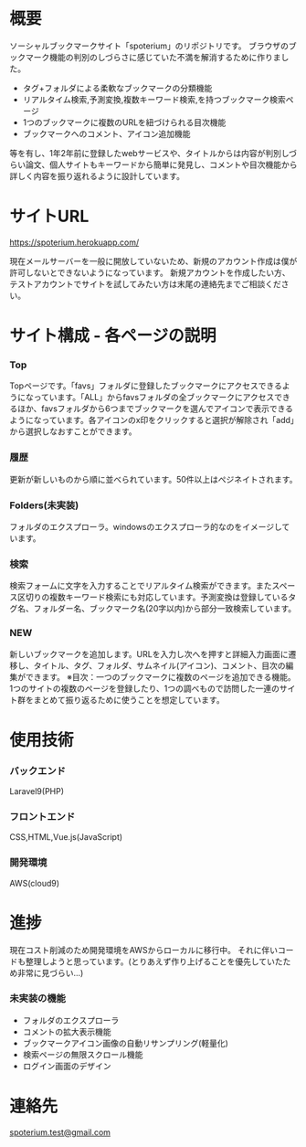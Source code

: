 # 概要
ソーシャルブックマークサイト「spoterium」のリポジトリです。
ブラウザのブックマーク機能の判別のしづらさに感じていた不満を解消するために作りました。

- タグ+フォルダによる柔軟なブックマークの分類機能
- リアルタイム検索,予測変換,複数キーワード検索,を持つブックマーク検索ページ
- 1つのブックマークに複数のURLを紐づけられる目次機能
- ブックマークへのコメント、アイコン追加機能

等を有し、1年2年前に登録したwebサービスや、タイトルからは内容が判別しづらい論文、個人サイトもキーワードから簡単に発見し、コメントや目次機能から詳しく内容を振り返れるように設計しています。

# サイトURL
https://spoterium.herokuapp.com/

現在メールサーバーを一般に開放していないため、新規のアカウント作成は僕が許可しないとできないようになっています。
新規アカウントを作成したい方、テストアカウントでサイトを試してみたい方は末尾の連絡先までご相談ください。

# サイト構成 - 各ページの説明
### Top
Topページです。「favs」フォルダに登録したブックマークにアクセスできるようになっています。「ALL」からfavsフォルダの全ブックマークにアクセスできるほか、favsフォルダから6つまでブックマークを選んでアイコンで表示できるようになっています。各アイコンのx印をクリックすると選択が解除され「add」から選択しなおすことができます。

### 履歴
更新が新しいものから順に並べられています。50件以上はぺジネイトされます。

### Folders(未実装)
フォルダのエクスプローラ。windowsのエクスプローラ的なのをイメージしています。

### 検索
検索フォームに文字を入力することでリアルタイム検索ができます。またスペース区切りの複数キーワード検索にも対応しています。予測変換は登録しているタグ名、フォルダー名、ブックマーク名(20字以内)から部分一致検索しています。

### NEW
新しいブックマークを追加します。URLを入力し次へを押すと詳細入力画面に遷移し、タイトル、タグ、フォルダ、サムネイル(アイコン)、コメント、目次の編集ができます。
※目次：一つのブックマークに複数のページを追加できる機能。1つのサイトの複数のページを登録したり、1つの調べもので訪問した一連のサイト群をまとめて振り返るために使うことを想定しています。



# 使用技術
### バックエンド
Laravel9(PHP)

### フロントエンド
CSS,HTML,Vue.js(JavaScript)

### 開発環境
AWS(cloud9)

# 進捗
現在コスト削減のため開発環境をAWSからローカルに移行中。
それに伴いコードも整理しようと思っています。(とりあえず作り上げることを優先していたため非常に見づらい...)

### 未実装の機能
- フォルダのエクスプローラ
- コメントの拡大表示機能
- ブックマークアイコン画像の自動リサンプリング(軽量化)
- 検索ページの無限スクロール機能
- ログイン画面のデザイン

# 連絡先
spoterium.test@gmail.com
